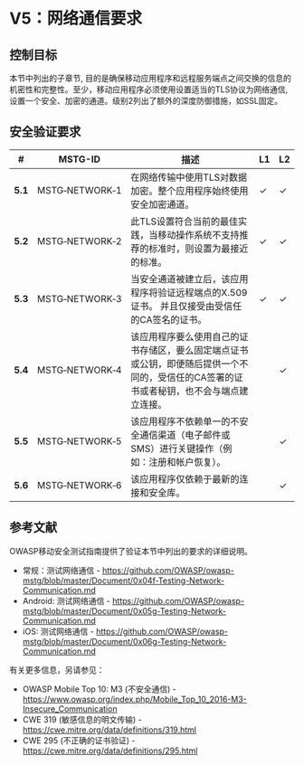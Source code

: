 # V5：网络通信要求

## 控制目标

本节中列出的子章节, 目的是确保移动应用程序和远程服务端点之间交换的信息的机密性和完整性。至少，移动应用程序必须使用设置适当的TLS协议为网络通信, 设置一个安全、加密的通道。级别2列出了额外的深度防御措施，如SSL固定。

## 安全验证要求

| # | MSTG-ID | 描述 | L1 | L2 |
| --- | --- | --- | --- | --- |
| **5.1** | MSTG‑NETWORK‑1 | 在网络传输中使用TLS对数据加密。整个应用程序始终使用安全加密通道。 | ✓| ✓|
| **5.2** | MSTG‑NETWORK‑2 | 此TLS设置符合当前的最佳实践，当移动操作系统不支持推荐的标准时，则设置为最接近的标准。 | ✓| ✓|
| **5.3** | MSTG‑NETWORK‑3 | 当安全通道被建立后，该应用程序将验证远程端点的X.509证书。 并且仅接受由受信任的CA签名的证书。 | ✓| ✓|
| **5.4** | MSTG‑NETWORK‑4 | 该应用程序要么使用自己的证书存储区，要么固定端点证书或公钥，即便随后提供一个不同的，受信任的CA签署的证书或者秘钥，也不会与端点建立连接。 | | ✓|
| **5.5** | MSTG‑NETWORK‑5 | 该应用程序不依赖单一的不安全通信渠道（电子邮件或SMS）进行关键操作（例如：注册和帐户恢复）。  | | ✓|
| **5.6** | MSTG‑NETWORK‑6 | 该应用程序仅依赖于最新的连接和安全库。 | | ✓|

## 参考文献

OWASP移动安全测试指南提供了验证本节中列出的要求的详细说明。

- 常规：测试网络通信 - <https://github.com/OWASP/owasp-mstg/blob/master/Document/0x04f-Testing-Network-Communication.md>
- Android: 测试网络通信 - <https://github.com/OWASP/owasp-mstg/blob/master/Document/0x05g-Testing-Network-Communication.md>
- iOS: 测试网络通信 - <https://github.com/OWASP/owasp-mstg/blob/master/Document/0x06g-Testing-Network-Communication.md>

有关更多信息，另请参见：

- OWASP Mobile Top 10: M3 (不安全通信) - <https://www.owasp.org/index.php/Mobile_Top_10_2016-M3-Insecure_Communication>
- CWE 319 (敏感信息的明文传输) - <https://cwe.mitre.org/data/definitions/319.html>
- CWE 295 (不正确的证书验证) - <https://cwe.mitre.org/data/definitions/295.html>
